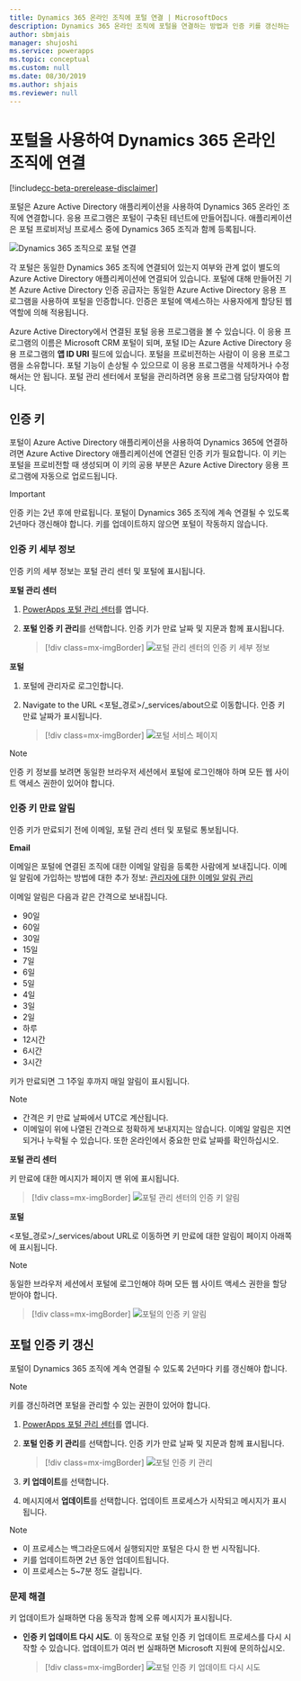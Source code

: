 ```yaml
---
title: Dynamics 365 온라인 조직에 포털 연결 | MicrosoftDocs
description: Dynamics 365 온라인 조직에 포털을 연결하는 방법과 인증 키를 갱신하는 방법에 대해 알아봅니다.
author: sbmjais
manager: shujoshi
ms.service: powerapps
ms.topic: conceptual
ms.custom: null
ms.date: 08/30/2019
ms.author: shjais
ms.reviewer: null
---
```


# <a name="connect-to-a-dynamics-365-online-organization-using-a-portal"></a>포털을 사용하여 Dynamics 365 온라인 조직에 연결

[!include[cc-beta-prerelease-disclaimer](../../../includes/cc-beta-prerelease-disclaimer.md)]

포털은 Azure Active Directory 애플리케이션을 사용하여 Dynamics 365 온라인 조직에 연결합니다. 응용 프로그램은 포털이 구축된 테넌트에 만들어집니다. 애플리케이션은 포털 프로비저닝 프로세스 중에 Dynamics 365 조직과 함께 등록됩니다.

![Dynamics 365 조직으로 포털 연결](../media/connect-with-dynamics.png "Dynamics 365 조직으로 포털 연결")

각 포털은 동일한 Dynamics 365 조직에 연결되어 있는지 여부와 관계 없이 별도의 Azure Active Directory 애플리케이션에 연결되어 있습니다. 포털에 대해 만들어진 기본 Azure Active Directory 인증 공급자는 동일한 Azure Active Directory 응용 프로그램을 사용하여 포털을 인증합니다. 인증은 포털에 액세스하는 사용자에게 할당된 웹 역할에 의해 적용됩니다.

Azure Active Directory에서 연결된 포털 응용 프로그램을 볼 수 있습니다. 이 응용 프로그램의 이름은 Microsoft CRM 포털이 되며, 포털 ID는 Azure Active Directory 응용 프로그램의 **앱 ID URI** 필드에 있습니다. 포털을 프로비전하는 사람이 이 응용 프로그램을 소유합니다. 포털 기능이 손상될 수 있으므로 이 응용 프로그램을 삭제하거나 수정해서는 안 됩니다. 포털 관리 센터에서 포털을 관리하려면 응용 프로그램 담당자여야 합니다.

## <a name="authentication-key"></a>인증 키

포털이 Azure Active Directory 애플리케이션을 사용하여 Dynamics 365에 연결하려면 Azure Active Directory 애플리케이션에 연결된 인증 키가 필요합니다. 이 키는 포털을 프로비전할 때 생성되며 이 키의 공용 부분은 Azure Active Directory 응용 프로그램에 자동으로 업로드됩니다.

> [!IMPORTANT]
> 인증 키는 2년 후에 만료됩니다. 포털이 Dynamics 365 조직에 계속 연결될 수 있도록 2년마다 갱신해야 합니다. 키를 업데이트하지 않으면 포털이 작동하지 않습니다.  

### <a name="authentication-key-details"></a>인증 키 세부 정보

인증 키의 세부 정보는 포털 관리 센터 및 포털에 표시됩니다.

**포털 관리 센터**

1. [PowerApps 포털 관리 센터](admin-overview.md)를 엽니다.

2. **포털 인증 키 관리**를 선택합니다. 인증 키가 만료 날짜 및 지문과 함께 표시됩니다.

   > [!div class=mx-imgBorder]
   > ![포털 관리 센터의 인증 키 세부 정보](../media/manage-auth-key.png "포털 관리 센터의 인증 키 세부 정보")

**포털**

1. 포털에 관리자로 로그인합니다.

2. Navigate to the URL <포털_경로>/_services/about으로 이동합니다. 인증 키 만료 날짜가 표시됩니다. 

   > [!div class=mx-imgBorder]
   > ![포털 서비스 페이지](../media/portal-services-page.png "포털 서비스 페이지")

> [!NOTE]
> 인증 키 정보를 보려면 동일한 브라우저 세션에서 포털에 로그인해야 하며 모든 웹 사이트 액세스 권한이 있어야 합니다.

### <a name="authentication-key-expiration-notification"></a>인증 키 만료 알림

인증 키가 만료되기 전에 이메일, 포털 관리 센터 및 포털로 통보됩니다.

**Email**

이메일은 포털에 연결된 조직에 대한 이메일 알림을 등록한 사람에게 보내집니다. 이메일 알림에 가입하는 방법에 대한 추가 정보: [관리자에 대한 이메일 알림 관리](https://docs.microsoft.com/en-us/dynamics365/customer-engagement/admin/manage-email-notifications)

이메일 알림은 다음과 같은 간격으로 보내집니다. 
- 90일 
- 60일 
- 30일 
- 15일 
- 7일 
- 6일 
- 5일 
- 4일 
- 3일 
- 2일 
- 하루 
- 12시간 
- 6시간 
- 3시간

키가 만료되면 그 1주일 후까지 매일 알림이 표시됩니다.

> [!NOTE]
> - 간격은 키 만료 날짜에서 UTC로 계산됩니다.
> - 이메일이 위에 나열된 간격으로 정확하게 보내지지는 않습니다. 이메일 알림은 지연되거나 누락될 수 있습니다. 또한 온라인에서 중요한 만료 날짜를 확인하십시오.

**포털 관리 센터**

키 만료에 대한 메시지가 페이지 맨 위에 표시됩니다.

> [!div class=mx-imgBorder]
> ![포털 관리 센터의 인증 키 알림](../media/portal-admin-center-auth-notif.png "포털 관리 센터의 인증 키 알림")

**포털**

<포털_경로>/_services/about URL로 이동하면 키 만료에 대한 알림이 페이지 아래쪽에 표시됩니다.

> [!NOTE]
> 동일한 브라우저 세션에서 포털에 로그인해야 하며 모든 웹 사이트 액세스 권한을 할당 받아야 합니다.

> [!div class=mx-imgBorder]
> ![포털의 인증 키 알림](../media/portal-service-page-auth-notif.png "포털의 인증 키 알림")

## <a name="renew-portal-authentication-key"></a>포털 인증 키 갱신

포털이 Dynamics 365 조직에 계속 연결될 수 있도록 2년마다 키를 갱신해야 합니다.

> [!NOTE]
> 키를 갱신하려면 포털을 관리할 수 있는 권한이 있어야 합니다.

1. [PowerApps 포털 관리 센터](admin-overview.md)를 엽니다.

2. **포털 인증 키 관리**를 선택합니다. 인증 키가 만료 날짜 및 지문과 함께 표시됩니다.

    > [!div class=mx-imgBorder]
    > ![포털 인증 키 관리](../media/manage-portal-auth-key.png "포털 인증 키 관리")

3. **키 업데이트**를 선택합니다.

4. 메시지에서 **업데이트**를 선택합니다. 업데이트 프로세스가 시작되고 메시지가 표시됩니다.

> [!NOTE]
> - 이 프로세스는 백그라운드에서 실행되지만 포털은 다시 한 번 시작됩니다.
> - 키를 업데이트하면 2년 동안 업데이트됩니다.
> - 이 프로세스는 5~7분 정도 걸립니다.

### <a name="troubleshooting"></a>문제 해결

키 업데이트가 실패하면 다음 동작과 함께 오류 메시지가 표시됩니다.

- **인증 키 업데이트 다시 시도**. 이 동작으로 포털 인증 키 업데이트 프로세스를 다시 시작할 수 있습니다. 업데이트가 여러 번 실패하면 Microsoft 지원에 문의하십시오.

    > [!div class=mx-imgBorder]
    > ![포털 인증 키 업데이트 다시 시도](../media/retry-auth-key-update.png "포털 인증 키 업데이트 다시 시도")